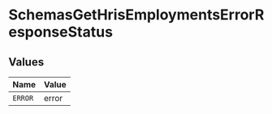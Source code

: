 # SchemasGetHrisEmploymentsErrorResponseStatus


## Values

| Name    | Value   |
| ------- | ------- |
| `ERROR` | error   |